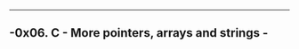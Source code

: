 ----------------------------------------------
-0x06. C - More pointers, arrays and strings -
----------------------------------------------